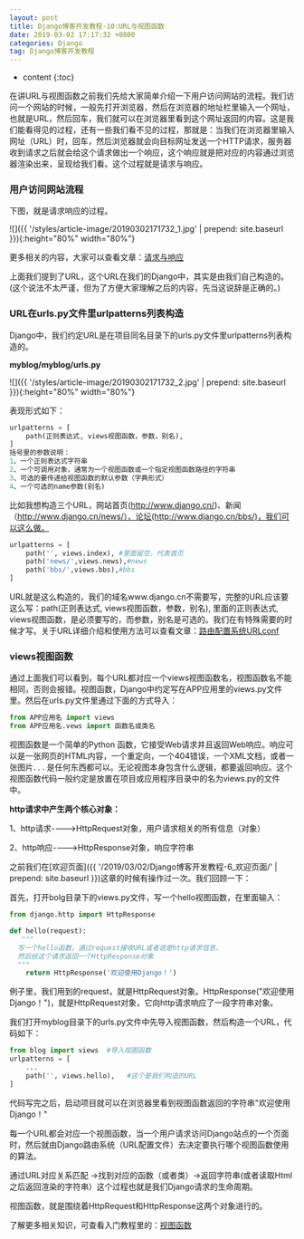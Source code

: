 ```yaml
---
layout: post
title: Django博客开发教程-10:URL与视图函数
date: 2019-03-02 17:17:32 +0800
categories: Django
tag: Django博客开发教程
---
```


* content
{:toc}


在讲URL与视图函数之前我们先给大家简单介绍一下用户访问网站的流程。我们访问一个网站的时候，一般先打开浏览器，然后在浏览器的地址栏里输入一个网址，也就是URL，然后回车，我们就可以在浏览器里看到这个网址返回的内容。这是我们能看得见的过程，还有一些我们看不见的过程，那就是：当我们在浏览器里输入网址（URL）时，回车，然后浏览器就会向目标网址发送一个HTTP请求，服务器收到请求之后就会给这个请求做出一个响应，这个响应就是把对应的内容通过浏览器渲染出来，呈现给我们看。这个过程就是请求与响应。

### 用户访问网站流程 ###
下图，就是请求响应的过程。

![]({{ '/styles/article-image/20190302171732_1.jpg' | prepend: site.baseurl }}){:height="80%" width="80%"}

更多相关的内容，大家可以查看文章：[请求与响应](https://www.django.cn/course/show-6.html)

上面我们提到了URL，这个URL在我们的Django中，其实是由我们自己构造的。(这个说法不太严谨，但为了方便大家理解之后的内容，先当这说辞是正确的。)

### URL在urls.py文件里urlpatterns列表构造 ###
Django中，我们约定URL是在项目同名目录下的urls.py文件里urlpatterns列表构造的。

**myblog/myblog/urls.py**

![]({{ '/styles/article-image/20190302171732_2.jpg' | prepend: site.baseurl }}){:height="80%" width="80%"}

表现形式如下：

```py
urlpatterns = [
    path(正则表达式, views视图函数，参数，别名),
]
括号里的参数说明：
1、一个正则表达式字符串
2、一个可调用对象，通常为一个视图函数或一个指定视图函数路径的字符串
3、可选的要传递给视图函数的默认参数（字典形式）
4、一个可选的name参数(别名)
```

比如我想构造三个URL，网站首页(http://www.django.cn/)、新闻（http://www.django.cn/news/）、论坛(http://www.django.cn/bbs/)，我们可以这么做。

```python
urlpatterns = [
    path('', views.index), #里面留空，代表首页
    path('news/',views.news),#news
    path('bbs/',views.bbs),#bbs
]
```

URL就是这么构造的，我们的域名www.django.cn不需要写，完整的URL应该要这么写：path(正则表达式, views视图函数，参数，别名), 里面的正则表达式, views视图函数，是必须要写的，而参数，别名是可选的。我们在有特殊需要的时候才写。关于URL详细介绍和使用方法可以查看文章：[路由配置系统URLconf](https://www.django.cn/course/show-7.html)

### views视图函数 ###
通过上面我们可以看到，每个URL都对应一个views视图函数名，视图函数名不能相同，否则会报错。视图函数，Django中约定写在APP应用里的views.py文件里。然后在urls.py文件里通过下面的方式导入：

```py
from APP应用名 import views
from APP应用名.vews import 函数名或类名
```

视图函数是一个简单的Python 函数，它接受Web请求并且返回Web响应。响应可以是一张网页的HTML内容，一个重定向，一个404错误，一个XML文档，或者一张图片. . . 是任何东西都可以。无论视图本身包含什么逻辑，都要返回响应。这个视图函数代码一般约定是放置在项目或应用程序目录中的名为views.py的文件中。

**http请求中产生两个核心对象：**

1、http请求---->HttpRequest对象，用户请求相关的所有信息（对象）


2、http响应---->HttpResponse对象，响应字符串

之前我们在[欢迎页面]({{ '/2019/03/02/Django博客开发教程-6_欢迎页面/' | prepend: site.baseurl }})这章的时候有操作过一次。我们回顾一下：

首先，打开bolg目录下的views.py文件，写一个hello视图函数，在里面输入：

```python
from django.http import HttpResponse

def hello(request):
   """
  写一个hello函数，通过request接收URL或者说是http请求信息，
  然后给这个请求返回一个HttpResponse对象
  """
    return HttpResponse('欢迎使用Django！')
```

例子里，我们用到的request，就是HttpRequest对象。HttpResponse("欢迎使用Django！")，就是HttpRequest对象，它向http请求响应了一段字符串对象。

我们打开myblog目录下的urls.py文件中先导入视图函数，然后构造一个URL，代码如下：

```python
from blog import views  #导入视图函数
urlpatterns = [
    ...
    path('', views.hello),   #这个是我们构造的URL
]
```

代码写完之后，启动项目就可以在浏览器里看到视图函数返回的字符串"欢迎使用Django！"

每一个URL都会对应一个视图函数，当一个用户请求访问Django站点的一个页面时，然后就由Django路由系统（URL配置文件）去决定要执行哪个视图函数使用的算法。

通过URL对应关系匹配 ->找到对应的函数（或者类）->返回字符串(或者读取Html之后返回渲染的字符串）这个过程也就是我们Django请求的生命周期。

视图函数，就是围绕着HttpRequest和HttpResponse这两个对象进行的。

了解更多相关知识，可查看入门教程里的：[视图函数](https://www.django.cn/course/show-9.html)
